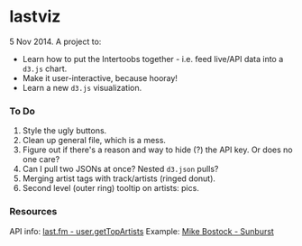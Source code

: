 lastviz
=======

5 Nov 2014. A project to:
* Learn how to put the Intertoobs together - i.e. feed live/API data into a `d3.js` chart.
* Make it user-interactive, because hooray!
* Learn a new `d3.js` visualization. 

### To Do
1. Style the ugly buttons.
2. Clean up general file, which is a mess.
3. Figure out if there's a reason and way to hide (?) the API key. Or does no one care?
4. Can I pull two JSONs at once? Nested `d3.json` pulls?
5. Merging artist tags with track/artists (ringed donut).
6. Second level (outer ring) tooltip on artists: pics.

### Resources

API info: [last.fm - user.getTopArtists](http://www.last.fm/api/show/user.getTopArtists)
Example: [Mike Bostock - Sunburst](http://bl.ocks.org/mbostock/4063423)

